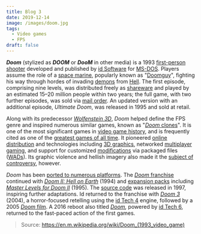 ```yaml
---
title: Blog 3
date: 2019-12-14
image: /images/doom.jpg
tags:
  - Video games
  - FPS
draft: false
---
```


***Doom*** (stylized as ***DOOM*** or ***DooM*** in other media) is a 1993 [first-person shooter](https://en.m.wikipedia.org/wiki/First-person_shooter) developed and published by [id Software](https://en.m.wikipedia.org/wiki/Id_Software) for [MS-DOS](https://en.m.wikipedia.org/wiki/MS-DOS). Players assume the role of a [space marine](https://en.m.wikipedia.org/wiki/Space_marine), popularly known as "[Doomguy](https://en.m.wikipedia.org/wiki/Doomguy)", fighting his way through hordes of invading [demons](https://en.m.wikipedia.org/wiki/Demon) from [Hell](https://en.m.wikipedia.org/wiki/Hell). The first episode, comprising nine levels, was distributed freely as [shareware](https://en.m.wikipedia.org/wiki/Shareware) and played by an estimated 15–20 million people within two years; the full game, with two further episodes, was sold via [mail order](https://en.m.wikipedia.org/wiki/Mail_order). An updated version with an additional episode, *Ultimate Doom*, was released in 1995 and sold at retail.
<!-- excerpt -->
Along with its predecessor *[Wolfenstein 3D](https://en.m.wikipedia.org/wiki/Wolfenstein_3D)*, *Doom* helped define the FPS genre and inspired numerous similar games, known as "[*Doom* clones](https://en.m.wikipedia.org/wiki/Doom_clone)". It is one of the most significant games in [video game history](https://en.m.wikipedia.org/wiki/Video_game_history), and is frequently cited as one of the [greatest games of all time](https://en.m.wikipedia.org/wiki/Greatest_video_games_of_all_time). It pioneered [online distribution](https://en.m.wikipedia.org/wiki/Online_distribution) and technologies including [3D graphics](https://en.m.wikipedia.org/wiki/3D_computer_graphics), networked [multiplayer gaming](https://en.m.wikipedia.org/wiki/Multiplayer_video_game), and support for customized [modifications](https://en.m.wikipedia.org/wiki/Modification_(video_game)) via packaged files ([WADs](https://en.m.wikipedia.org/wiki/Doom_WAD)). Its graphic violence and hellish imagery also made it the [subject of controversy](https://en.m.wikipedia.org/wiki/Video_game_controversy), however.

*Doom* has been [ported to numerous platforms](https://en.m.wikipedia.org/wiki/Official_versions_of_Doom). The [*Doom* franchise](https://en.m.wikipedia.org/wiki/Doom_(franchise)) continued with *[Doom II: Hell on Earth](https://en.m.wikipedia.org/wiki/Doom_II:_Hell_on_Earth)* (1994) and [expansion packs](https://en.m.wikipedia.org/wiki/Expansion_pack) including *[Master Levels for Doom II](https://en.m.wikipedia.org/wiki/Master_Levels_for_Doom_II)* (1995). The [source code](https://en.m.wikipedia.org/wiki/Source_code) was released in 1997, inspiring further adaptations. Id returned to the franchise with *[Doom 3](https://en.m.wikipedia.org/wiki/Doom_3)* (2004), a horror-focused retelling using the [id Tech 4](https://en.m.wikipedia.org/wiki/Id_Tech_4) engine, followed by a 2005 [*Doom* film](https://en.m.wikipedia.org/wiki/Doom_(film)). A 2016 reboot also titled *[Doom](https://en.m.wikipedia.org/wiki/Doom_(2016_video_game)),* powered by [id Tech 6](https://en.m.wikipedia.org/wiki/Id_Tech_6), returned to the fast-paced action of the first games.

> Source: https://en.m.wikipedia.org/wiki/Doom_(1993_video_game)
